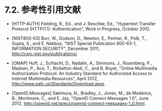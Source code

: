 7.2. 参考性引用文献
===============
- [HTTP-AUTH]
Fielding, R., Ed., and J. Reschke, Ed., "Hypertext Transfer Protocol (HTTP/1.1): Authentication", Work in Progress, October 2012.

- [NIST800-63]
Burr, W., Dodson, D., Newton, E., Perlner, R., Polk, T., Gupta, S., and E. Nabbus, "NIST Special Publication 800-63-1, INFORMATION SECURITY", December 2011,  <http://csrc.nist.gov/publications/>.

- [OMAP]
Huff, J., Schlacht, D., Nadalin, A., Simmons, J., Rosenberg, P., Madsen, P., Ace, T., Rickelton-Abdi, C., and B. Boyer, "Online Multimedia Authorization Protocol: An Industry Standard for Authorized Access to Internet Multimedia Resources", April 2012, <http://www.oatc.us/Standards/Download.aspx>.

- [OpenID.Messages]
Sakimura, N., Bradley, J., Jones, M., de Medeiros, B., Mortimore, C., and E. Jay, "OpenID Connect Messages 1.0", June 2012, <http://openid.net/specs/openid-connect-messages-1_0.html>.